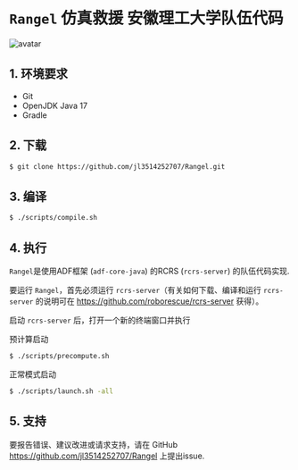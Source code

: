 # `Rangel` 仿真救援 安徽理工大学队伍代码

![avatar](https://www.aust.edu.cn/__local/8/7B/80/638D1607174C29D4831915BA71E_01FFC6E0_D2E6.png)

## 1. 环境要求

* Git
* OpenJDK Java 17
* Gradle

## 2. 下载

```bash
$ git clone https://github.com/jl3514252707/Rangel.git
```

## 3. 编译

```bash
$ ./scripts/compile.sh
```

## 4. 执行

`Rangel`是使用ADF框架 (`adf-core-java`) 的RCRS (`rcrs-server`) 的队伍代码实现.

要运行 `Rangel`，首先必须运行 `rcrs-server`（有关如何下载、编译和运行 `rcrs-server` 的说明可在 <https://github.com/roborescue/rcrs-server> 获得）。

启动 `rcrs-server` 后，打开一个新的终端窗口并执行


预计算启动
```bash
$ ./scripts/precompute.sh
```

正常模式启动
```bash
$ ./scripts/launch.sh -all
```

## 5. 支持

要报告错误、建议改进或请求支持，请在 GitHub <https://github.com/jl3514252707/Rangel> 上提出issue.